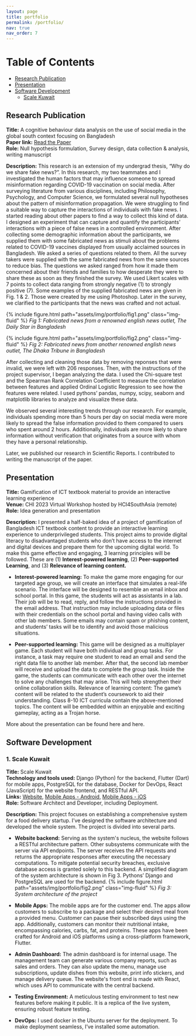 ```yaml
---
layout: page
title: portfolio
permalink: /portfolio/
nav: true
nav_order: 7
---
```



# Table of Contents
- [Research Publication](#research-publication)
- [Presentation](#presentation)
- [Software Development](#software-development)
  - [Scale Kuwait](#scale-kuwait)

## Research Publication

**Title:** A cognitive behaviour data analysis on the use of social media in the global south context focusing on Bangladesh  
**Paper link:** [Read the Paper](https://www.nature.com/articles/s41598-023-30125-w)  
**Role:** Null hypothesis formulation, Survey design, data collection & analysis, writing manuscript  

**Description:** This research is an extension of my undergrad thesis, “Why do we share fake news?”. In this research, my two teammates and I investigated the human factors that may influence someone to spread misinformation regarding COVID-19 vaccination on social media. After surveying literature from various disciplines, including Philosophy, Psychology, and Computer Science, we formulated several null hypotheses about the pattern of misinformation propagation. We were struggling to find a suitable way to capture the interactions of individuals with fake news. I started reading about other papers to find a way to collect this kind of data. I designed an experiment that can capture and quantify the participants' interactions with a piece of false news in a controlled environment. After collecting some demographic information about the participants, we supplied them with some fabricated news as stimuli about the problems related to COVID-19 vaccines displayed from usually acclaimed sources in Bangladesh. We asked a series of questions related to them. All the survey takers were supplied with the same fabricated news from the same sources to reduce bias. The questions we asked ranged from how it made them concerned about their friends and families to how desperate they were to share these as soon as they finished the survey. We used Likert scales with 7 points to collect data ranging from strongly negative (1) to strongly positive (7). Some examples of the supplied fabricated news are given in Fig. 1 & 2. Those were created by me using Photoshop. Later in the survey, we clarified to the participants that the news was crafted and not actual.

{% include figure.html path="assets/img/portfolio/fig1.png" class="img-fluid" %}
_Fig 1: Fabricated news from a renowned english news outlet, The Daily Star in Bangladesh_

{% include figure.html path="assets/img/portfolio/fig2.png" class="img-fluid" %}
_Fig 2: Fabricated news from another renowned english news outlet, The Dhaka Tribune in Bangladesh_

After collecting and cleaning those data by removing reponses that were invalid, we were left with 206 responses. Then, with the instructions of the project supervisor, I began analyzing the data. I used the Chi-square test and the Spearman Rank Correlation Coefficient to measure the correlation between features and applied Ordinal Logistic Regression to see how the features were related. I used pythons’ pandas, numpy, scipy, seaborn and matplotlib libraries to analyze and visualize these data. 

We observed several interesting trends through our research. For example, individuals spending more than 5 hours per day on social media were more likely to spread the false information provided to them compared to users who spent around 2 hours. Additionally, individuals are more likely to share information without verification that originates from a source with whom they have a personal relationship.

Later, we published our research in Scientific Reports. I contributed to writing the manuscript of the paper. 



## Presentation

**Title:** Gamification of ICT textbook material to provide an interactive learning experience  
**Venue:** CHI 2023 Virtual Workshop hosted by HCI4SouthAsia (remote)  
**Role:** Idea generation and presentation  

**Description:** I presented a half-baked idea of a project of gamification of Bangladesh ICT textbook content to provide an interactive learning experience to underprivileged students. This project aims to provide digital literacy to disadvantaged students who don’t have access to the internet and digital devices and prepare them for the upcoming digital world. To make this game effective and engaging, 3 learning principles will be followed. These are (1) **Interest-powered learning**, (2) **Peer-supported Learning**, and (3) **Relevance of learning content.** 

* **Interest-powered learning:** To make the game more engaging for our targeted age group, we will create an interface that simulates a real-life scenario. The interface will be designed to resemble an email inbox and school portal. In this game, the students will act as assistants in a lab. Their job will be to read, reply, and follow the instructions provided in the email address. That instruction may include uploading data or files with their credentials on the school portal and having video calls with other lab members. Some emails may contain spam or phishing content, and students’ tasks will be to identify and avoid those malicious situations.

* **Peer-supported learning:** This game will be designed as a multiplayer game. Each student will have both individual and group tasks. For instance, a task may require one student to read an email and send the right data file to another lab member. After that, the second lab member will receive and upload the data to complete the group task. Inside the game, the students can communicate with each other over the internet to solve any challenges that may arise. This will help strengthen their online collaboration skills. Relevance of learning content: The game’s content will be related to the student’s coursework to aid their understanding. Class 8-10 ICT curricula contain the above-mentioned topics. The content will be embedded within an enjoyable and exciting gameplay, acting as a Trojan horse.

More about the presentation can be found here and here. 


## Software Development

### 1. Scale Kuwait

**Title:** Scale Kuwait  
**Technology and tools used:** Django (Python) for the backend, Flutter (Dart) for mobile apps, PostgreSQL for the database, Docker for DevOps, React (JavaScript) for the website frontend, and RESTful API.  
**Links:** [Website](website_link), [Mobile Apps - Android](android_app_link), [Mobile Apps - iOS](ios_app_link)  
**Role:** Software Architect and Developer, including Deployment. 

**Description:** This project focuses on establishing a comprehensive system for a food delivery startup. I’ve designed the software architecture and developed the whole system. The project is divided into several parts. 

* **Website backend:** Serving as the system's nucleus, the website follows a RESTful architecture pattern. Other subsystems communicate with the server via API endpoints. The server receives the API requests and returns the appropriate responses after executing the necessary computations. To mitigate potential security breaches, exclusive database access is granted solely to this backend.  A simplified diagram of the system architecture is shown in Fig 3. Pythons’ Django and PostgreSQL are used for the backend.
{% include figure.html path="assets/img/portfolio/fig2.png" class="img-fluid" %}
_Fig 3: System architecture of the project_

* **Mobile Apps:** The mobile apps are for the customer end. The apps allow customers to subscribe to a package and select their desired meal from a provided menu. Customer can pause their subscribed days using the app. Additionally, customers can monitor their nutritional intake, encompassing calories, carbs, fat, and proteins. These apps have been crafted for Android and iOS platforms using a cross-platform framework, Flutter.

* **Admin Dashboard:** The admin dashboard is for internal usage. The management team can generate various company reports, such as sales and orders. They can also update the menu, manage use subscriptions, update dishes from this website, print info stickers, and manage delivery queue. The website's front end is made with React, which uses API to communicate with the central backend. 

* **Testing Environment:** A meticulous testing environment to test new features before making it public. It is a replica of the live system, ensuring robust feature testing.

* **DevOps:** I used docker in the Ubuntu server for the deployment. To make deployment seamless, I’ve installed some automation. 
